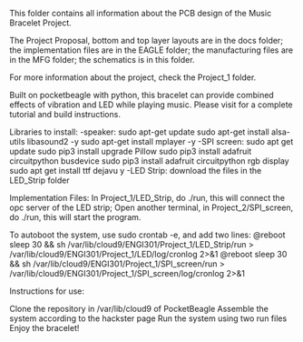 This folder contains all information about the PCB design of the Music Bracelet Project.

The Project Proposal, bottom and top layer layouts are in the docs folder; the implementation files are in the EAGLE folder; the manufacturing files are in the MFG folder; the schematics is in this folder.

For more information about the project, check the Project_1 folder.

Built on pocketbeagle with python, this bracelet can provide combined effects of vibration and LED while playing music. Please visit for a complete tutorial and build instructions.

Libraries to install: -speaker: sudo apt-get update sudo apt-get install alsa-utils libasound2 -y sudo apt-get install mplayer -y -SPI screen: sudo apt get update sudo pip3 install upgrade Pillow sudo pip3 install adafruit circuitpython busdevice sudo pip3 install adafruit circuitpython rgb display sudo apt get install ttf dejavu y -LED Strip: download the files in the LED_Strip folder

Implementation Files: In Project_1/LED_Strip, do ./run, this will connect the opc server of the LED strip; Open another terminal, in Project_2/SPI_screen, do ./run, this will start the program.

To autoboot the system, use sudo crontab -e, and add two lines: @reboot sleep 30 && sh /var/lib/cloud9/ENGI301/Project_1/LED_Strip/run > /var/lib/cloud9/ENGI301/Project_1/LED/log/cronlog 2>&1 @reboot sleep 30 && sh /var/lib/cloud9/ENGI301/Project_1/SPI_screen/run > /var/lib/cloud9/ENGI301/Project_1/SPI_screen/log/cronlog 2>&1

Instructions for use:

Clone the repository in /var/lib/cloud9 of PocketBeagle
Assemble the system according to the hackster page
Run the system using two run files
Enjoy the bracelet!
